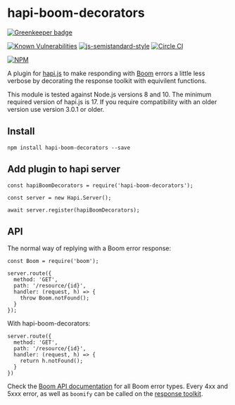 # hapi-boom-decorators

[![Greenkeeper badge](https://badges.greenkeeper.io/brainsiq/hapi-boom-decorators.svg)](https://greenkeeper.io/)

[![Known Vulnerabilities](https://snyk.io/test/github/brainsiq/hapi-boom-decorators/badge.svg)](https://snyk.io/test/github/brainsiq/hapi-boom-decorators) [![js-semistandard-style](https://img.shields.io/badge/code%20style-semistandard-brightgreen.svg?style=flat-square)](https://github.com/Flet/semistandard)
 [![Circle CI](https://circleci.com/gh/brainsiq/hapi-boom-decorators/tree/master.svg?style=shield&circle-token=9fe584ee6c1099bec9ba2864d3a63428f444a098)](https://circleci.com/gh/brainsiq/hapi-boom-decorators/tree/master)

[![NPM](https://nodei.co/npm/hapi-boom-decorators.png?downloads=true&downloadRank=true&stars=true)](https://nodei.co/npm/hapi-boom-decorators/)

A plugin for [hapi.js](hapijs.com) to make responding with [Boom](https://github.com/hapijs/boom) errors a little less verbose by decorating the response toolkit with equivilent functions.

This module is tested against Node.js versions 8 and 10. The minimum required version of hapi.js is 17. If you require compatibility with an older version use version 3.0.1 or older.

## Install

`npm install hapi-boom-decorators --save`

## Add plugin to hapi server

```
const hapiBoomDecorators = require('hapi-boom-decorators');

const server = new Hapi.Server();

await server.register(hapiBoomDecorators);
```

## API

The normal way of replying with a Boom error response:

```
const Boom = require('boom');

server.route({
  method: 'GET',
  path: '/resource/{id}',
  handler: (request, h) => {
    throw Boom.notFound();
  }
});
```

With hapi-boom-decorators:

```
server.route({
  method: 'GET',
  path: '/resource/{id}',
  handler: (request, h) => {
    return h.notFound();
  }
})
```

Check the [Boom API documentation](https://github.com/hapijs/boom#overview) for all Boom error types. Every 4xx and 5xxx error, as well as `boomify` can be called on the [response toolkit](https://hapijs.com/api#response-toolkit).
